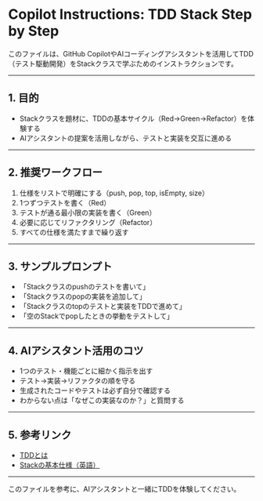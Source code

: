 # Copilot Instructions: TDD Stack Step by Step

このファイルは、GitHub CopilotやAIコーディングアシスタントを活用してTDD（テスト駆動開発）をStackクラスで学ぶためのインストラクションです。


---

## 1. 目的

- Stackクラスを題材に、TDDの基本サイクル（Red→Green→Refactor）を体験する
- AIアシスタントの提案を活用しながら、テストと実装を交互に進める

---

## 2. 推奨ワークフロー

1. 仕様をリストで明確にする（push, pop, top, isEmpty, size）
2. 1つずつテストを書く（Red）
3. テストが通る最小限の実装を書く（Green）
4. 必要に応じてリファクタリング（Refactor）
5. すべての仕様を満たすまで繰り返す

---

## 3. サンプルプロンプト

- 「Stackクラスのpushのテストを書いて」
- 「Stackクラスのpopの実装を追加して」
- 「Stackクラスのtopのテストと実装をTDDで進めて」
- 「空のStackでpopしたときの挙動をテストして」

---

## 4. AIアシスタント活用のコツ

- 1つのテスト・機能ごとに細かく指示を出す
- テスト→実装→リファクタの順を守る
- 生成されたコードやテストは必ず自分で確認する
- わからない点は「なぜこの実装なのか？」と質問する

---

## 5. 参考リンク

- [TDDとは](https://ja.wikipedia.org/wiki/テスト駆動開発)
- [Stackの基本仕様（英語）](https://en.wikipedia.org/wiki/Stack_(abstract_data_type))

---

このファイルを参考に、AIアシスタントと一緒にTDDを体験してください。
